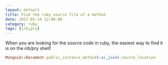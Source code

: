 ```yaml
---
layout: default
title: Find the ruby source file of a method
date: 2017-05-16 12:00:00
category: ruby
tags: [irb,pry]
---
```


When you are looking for the source code in ruby, the easiest way to
find it is on the _irb/pry_ shell!

```ruby
Mongoid::Document.public_instance_method(:as_json).source_location
```
